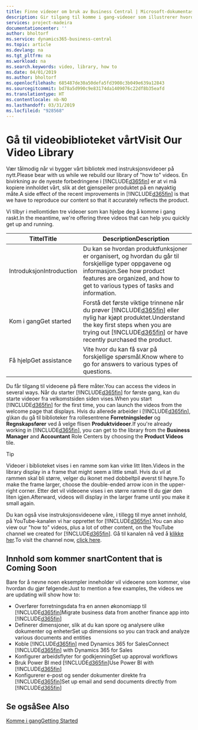 ```yaml
---
title: Finne videoer om bruk av Business Central | Microsoft-dokumentasjon
description: Gir tilgang til komme i gang-videoer som illustrerer hvordan du kan utføre vanlige oppgaver.
services: project-madeira
documentationcenter: ''
author: bholtorf
ms.service: dynamics365-business-central
ms.topic: article
ms.devlang: na
ms.tgt_pltfrm: na
ms.workload: na
ms.search.keywords: video, library, how to
ms.date: 04/01/2019
ms.author: bholtorf
ms.openlocfilehash: 685487de30a50defa5fd3908c3b049e639a12843
ms.sourcegitcommit: bd78a5d990c9e83174da1409076c22df8b35eafd
ms.translationtype: HT
ms.contentlocale: nb-NO
ms.lasthandoff: 03/31/2019
ms.locfileid: "928568"
---
```

# <a name="visit-our-video-library"></a><span data-ttu-id="ad76f-103">Gå til videobiblioteket vårt</span><span class="sxs-lookup"><span data-stu-id="ad76f-103">Visit Our Video Library</span></span>
<span data-ttu-id="ad76f-104">Vær tålmodig når vi bygger vårt bibliotek med instruksjonsvideoer på nytt.</span><span class="sxs-lookup"><span data-stu-id="ad76f-104">Please bear with us while we rebuild our library of "how to" videos.</span></span> <span data-ttu-id="ad76f-105">En bivirkning av de nyeste forbedringene i [!INCLUDE[d365fin](includes/d365fin_md.md)] er at vi må kopiere innholdet vårt, slik at det gjenspeiler produktet på en nøyaktig måte.</span><span class="sxs-lookup"><span data-stu-id="ad76f-105">A side effect of the recent improvements in [!INCLUDE[d365fin](includes/d365fin_md.md)] is that we have to reproduce our content so that it accurately reflects the product.</span></span>

<span data-ttu-id="ad76f-106">Vi tilbyr i mellomtiden tre videoer som kan hjelpe deg å komme i gang raskt.</span><span class="sxs-lookup"><span data-stu-id="ad76f-106">In the meantime, we're offering three videos that can help you quickly get up and running.</span></span>

|<span data-ttu-id="ad76f-107">Tittel</span><span class="sxs-lookup"><span data-stu-id="ad76f-107">Title</span></span>|<span data-ttu-id="ad76f-108">Description</span><span class="sxs-lookup"><span data-stu-id="ad76f-108">Description</span></span>|
|----|----|
|<span data-ttu-id="ad76f-109">Introduksjon</span><span class="sxs-lookup"><span data-stu-id="ad76f-109">Introduction</span></span>|<span data-ttu-id="ad76f-110">Du kan se hvordan produktfunksjoner er organisert, og hvordan du går til forskjellige typer oppgavene og informasjon.</span><span class="sxs-lookup"><span data-stu-id="ad76f-110">See how product features are organized, and how to get to various types of tasks and information.</span></span>|
|<span data-ttu-id="ad76f-111">Kom i gang</span><span class="sxs-lookup"><span data-stu-id="ad76f-111">Get started</span></span>|<span data-ttu-id="ad76f-112">Forstå det første viktige trinnene når du prøver [!INCLUDE[d365fin](includes/d365fin_md.md)] eller nylig har kjøpt produktet.</span><span class="sxs-lookup"><span data-stu-id="ad76f-112">Understand the key first steps when you are trying out [!INCLUDE[d365fin](includes/d365fin_md.md)] or have recently purchased the product.</span></span> |
|<span data-ttu-id="ad76f-113">Få hjelp</span><span class="sxs-lookup"><span data-stu-id="ad76f-113">Get assistance</span></span>|<span data-ttu-id="ad76f-114">Vite hvor du kan få svar på forskjellige spørsmål.</span><span class="sxs-lookup"><span data-stu-id="ad76f-114">Know where to go for answers to various types of questions.</span></span>|

<span data-ttu-id="ad76f-115">Du får tilgang til videoene på flere måter.</span><span class="sxs-lookup"><span data-stu-id="ad76f-115">You can access the videos in several ways.</span></span> <span data-ttu-id="ad76f-116">Når du starter [!INCLUDE[d365fin](includes/d365fin_md.md)] for første gang, kan du starte videoer fra velkomstsiden siden vises.</span><span class="sxs-lookup"><span data-stu-id="ad76f-116">When you start [!INCLUDE[d365fin](includes/d365fin_md.md)] for the first time, you can launch the videos from the welcome page that displays.</span></span> <span data-ttu-id="ad76f-117">Hvis du allerede arbeider i [!INCLUDE[d365fin](includes/d365fin_md.md)], g\kan du gå til biblioteker fra rollesentrene **Forretningsleder** og **Regnskapsfører** ved å velge flisen **Produktvideoer**.</span><span class="sxs-lookup"><span data-stu-id="ad76f-117">If you're already working in [!INCLUDE[d365fin](includes/d365fin_md.md)], you can get to the library from the **Business Manager** and **Accountant** Role Centers by choosing the **Product Videos** tile.</span></span>

> [!Tip]  
> <span data-ttu-id="ad76f-118">Videoer i biblioteket vises i en ramme som kan virke litt liten.</span><span class="sxs-lookup"><span data-stu-id="ad76f-118">Videos in the library display in a frame that might seem a little small.</span></span> <span data-ttu-id="ad76f-119">Hvis du vil at rammen skal bli større, velger du ikonet med dobbeltpil øverst til høyre.</span><span class="sxs-lookup"><span data-stu-id="ad76f-119">To make the frame larger, choose the double-ended arrow icon in the upper-right corner.</span></span> <span data-ttu-id="ad76f-120">Etter det vil videoene vises i en større ramme til du gjør den liten igjen.</span><span class="sxs-lookup"><span data-stu-id="ad76f-120">Afterward, videos will display in the larger frame until you make it small again.</span></span>

<span data-ttu-id="ad76f-121">Du kan også vise instruksjonsvideoene våre, i tillegg til mye annet innhold, på YouTube-kanalen vi har opprettet for [!INCLUDE[d365fin](includes/d365fin_md.md)].</span><span class="sxs-lookup"><span data-stu-id="ad76f-121">You can also view our "how to" videos, plus a lot of other content, on the YouTube channel we created for [!INCLUDE[d365fin](includes/d365fin_md.md)].</span></span> <span data-ttu-id="ad76f-122">Gå til kanalen nå ved å [klikke her](https://go.microsoft.com/fwlink/?linkid=851533).</span><span class="sxs-lookup"><span data-stu-id="ad76f-122">To visit the channel now, [click here](https://go.microsoft.com/fwlink/?linkid=851533).</span></span>

## <a name="content-that-is-coming-soon"></a><span data-ttu-id="ad76f-123">Innhold som kommer snart</span><span class="sxs-lookup"><span data-stu-id="ad76f-123">Content that is Coming Soon</span></span>
<span data-ttu-id="ad76f-124">Bare for å nevne noen eksempler inneholder vil videoene som kommer, vise hvordan du gjør følgende:</span><span class="sxs-lookup"><span data-stu-id="ad76f-124">Just to mention a few examples, the videos we are updating will show how to:</span></span>  

* <span data-ttu-id="ad76f-125">Overfører forretningsdata fra en annen økonomiapp til [!INCLUDE[d365fin](includes/d365fin_md.md)]</span><span class="sxs-lookup"><span data-stu-id="ad76f-125">Migrate business data from another finance app into [!INCLUDE[d365fin](includes/d365fin_md.md)]</span></span>  
* <span data-ttu-id="ad76f-126">Definerer dimensjoner, slik at du kan spore og analysere ulike dokumenter og enheter</span><span class="sxs-lookup"><span data-stu-id="ad76f-126">Set up dimensions so you can track and analyze various documents and entities</span></span>
* <span data-ttu-id="ad76f-127">Koble [!INCLUDE[d365fin](includes/d365fin_md.md)] med Dynamics 365 for Sales</span><span class="sxs-lookup"><span data-stu-id="ad76f-127">Connect [!INCLUDE[d365fin](includes/d365fin_md.md)] with Dynamics 365 for Sales</span></span>
* <span data-ttu-id="ad76f-128">Konfigurer arbeidsflyter for godkjenning</span><span class="sxs-lookup"><span data-stu-id="ad76f-128">Set up approval workflows</span></span>  
* <span data-ttu-id="ad76f-129">Bruk Power BI med [!INCLUDE[d365fin](includes/d365fin_md.md)]</span><span class="sxs-lookup"><span data-stu-id="ad76f-129">Use Power BI with [!INCLUDE[d365fin](includes/d365fin_md.md)]</span></span>  
* <span data-ttu-id="ad76f-130">Konfigurerer e-post og sender dokumenter direkte fra [!INCLUDE[d365fin](includes/d365fin_md.md)]</span><span class="sxs-lookup"><span data-stu-id="ad76f-130">Set up email and send documents directly from [!INCLUDE[d365fin](includes/d365fin_md.md)]</span></span>  

## <a name="see-also"></a><span data-ttu-id="ad76f-131">Se også</span><span class="sxs-lookup"><span data-stu-id="ad76f-131">See Also</span></span>
[<span data-ttu-id="ad76f-132">Komme i gang</span><span class="sxs-lookup"><span data-stu-id="ad76f-132">Getting Started</span></span>](product-get-started.md)
